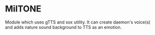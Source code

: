 # MilTONE
Module which uses gTTS and sox utility. It can create daemon's voice(s) and adds nature sound background to TTS as an emotion.

